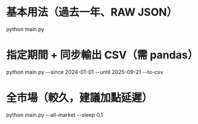 

# 基本用法（過去一年、RAW JSON）
python main.py

# 指定期間 + 同步輸出 CSV（需 pandas）
python main.py --since 2024-01-01 --until 2025-09-21 --to-csv

# 全市場（較久，建議加點延遲）
python main.py --all-market --sleep 0.1
